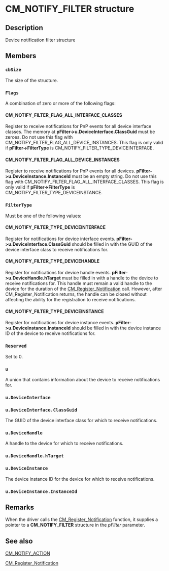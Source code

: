 # CM_NOTIFY_FILTER structure

## Description

Device notification filter structure

## Members

### `cbSize`

The size of the structure.

### `Flags`

A combination of zero or more of the following flags:

#### CM_NOTIFY_FILTER_FLAG_ALL_INTERFACE_CLASSES

Register to receive notifications for PnP events for all device interface classes. The memory at **pFilter->u.DeviceInterface.ClassGuid** must be zeroes. Do not use this flag with CM_NOTIFY_FILTER_FLAG_ALL_DEVICE_INSTANCES. This flag is only valid if **pFilter->FilterType** is CM_NOTIFY_FILTER_TYPE_DEVICEINTERFACE.

#### CM_NOTIFY_FILTER_FLAG_ALL_DEVICE_INSTANCES

Register to receive notifications for PnP events for all devices. **pFilter->u.DeviceInstance.InstanceId** must be an empty string. Do not use this flag with CM_NOTIFY_FILTER_FLAG_ALL_INTERFACE_CLASSES. This flag is only valid if **pFilter->FilterType** is CM_NOTIFY_FILTER_TYPE_DEVICEINSTANCE.

### `FilterType`

Must be one of the following values:

#### CM_NOTIFY_FILTER_TYPE_DEVICEINTERFACE

Register for notifications for device interface events. **pFilter->u.DeviceInterface.ClassGuid** should be filled in with the GUID of the device interface class to receive notifications for.

#### CM_NOTIFY_FILTER_TYPE_DEVICEHANDLE

Register for notifications for device handle events. **pFilter->u.DeviceHandle.hTarget** must be filled in with a handle to the device to receive notifications for. This handle must remain a valid handle to the device for the duration of the [CM_Register_Notification](https://learn.microsoft.com/windows/win32/api/cfgmgr32/nf-cfgmgr32-cm_register_notification) call. However, after CM_Register_Notification returns, the handle can be closed without affecting the ability for the registration to receive notifications.

#### CM_NOTIFY_FILTER_TYPE_DEVICEINSTANCE

Register for notifications for device instance events. **pFilter->u.DeviceInstance.InstanceId** should be filled in with the device instance ID of the device to receive notifications for.

### `Reserved`

Set to 0.

### `u`

A union that contains information about the device to receive notifications for.

### `u.DeviceInterface`

### `u.DeviceInterface.ClassGuid`

The GUID of the device interface class for which to receive notifications.

### `u.DeviceHandle`

A handle to the device for which to receive notifications.

### `u.DeviceHandle.hTarget`

### `u.DeviceInstance`

The device instance ID for the device for which to receive notifications.

### `u.DeviceInstance.InstanceId`

## Remarks

When the driver calls the [CM_Register_Notification](https://learn.microsoft.com/windows/desktop/api/cfgmgr32/nf-cfgmgr32-cm_register_notification) function, it supplies a pointer to a **CM_NOTIFY_FILTER** structure in the *pFilter* parameter.

## See also

[CM_NOTIFY_ACTION](https://learn.microsoft.com/windows/desktop/api/cfgmgr32/ne-cfgmgr32-cm_notify_action)

[CM_Register_Notification](https://learn.microsoft.com/windows/desktop/api/cfgmgr32/nf-cfgmgr32-cm_register_notification)